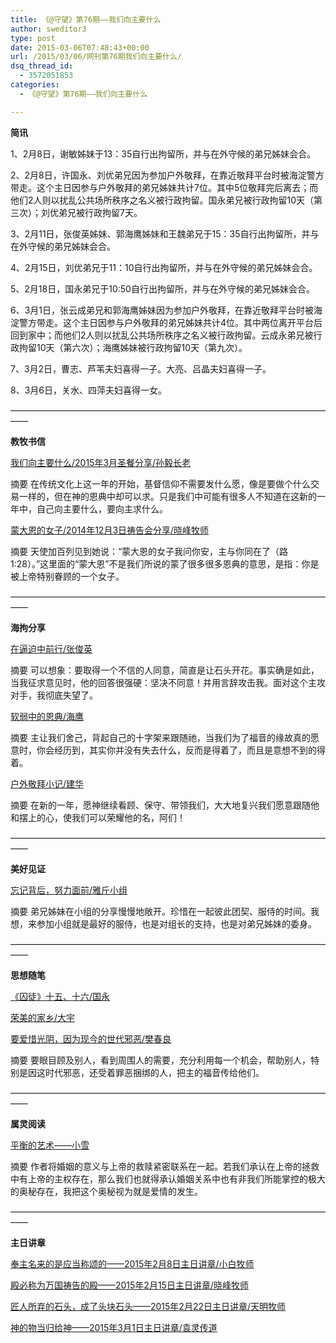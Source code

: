 ```yaml
---
title: 《@守望》第76期——我们向主要什么
author: sweditor3
type: post
date: 2015-03-06T07:48:43+00:00
url: /2015/03/06/网刊第76期我们向主要什么/
dsq_thread_id:
  - 3572051853
categories:
  - 《@守望》第76期——我们向主要什么

---
```

**简讯**

1、2月8日，谢敏姊妹于13：35自行出拘留所，并与在外守候的弟兄姊妹会合。

2、2月8日，许国永、刘优弟兄因为参加户外敬拜，在靠近敬拜平台时被海淀警方带走。这个主日因参与户外敬拜的弟兄姊妹共计7位。其中5位敬拜完后离去；而他们2人则以扰乱公共场所秩序之名义被行政拘留。国永弟兄被行政拘留10天（第三次）；刘优弟兄被行政拘留7天。

3、2月11日，张俊英姊妹、郭海鹰姊妹和王魏弟兄于15：35自行出拘留所，并与在外守候的弟兄姊妹会合。

4、2月15日，刘优弟兄于11：10自行出拘留所，并与在外守候的弟兄姊妹会合。

5、2月18日，国永弟兄于10:50自行出拘留所，并与在外守候的弟兄姊妹会合。

6、3月1日，张云成弟兄和郭海鹰姊妹因为参加户外敬拜，在靠近敬拜平台时被海淀警方带走。这个主日因参与户外敬拜的弟兄姊妹共计4位。其中两位离开平台后回到家中；而他们2人则以扰乱公共场所秩序之名义被行政拘留。云成永弟兄被行政拘留10天（第六次）；海鹰姊妹被行政拘留10天（第九次）。

7、3月2日，曹志、芦苇夫妇喜得一子。大亮、吕晶夫妇喜得一子。

8、3月6日，关水、四萍夫妇喜得一女。

——————————————————————————————————————

**教牧书信**

[我们向主要什么/2015年3月圣餐分享/孙毅长老][1]
  
摘要 在传统文化上这一年的开始，基督信仰不需要发什么愿，像是要做个什么交易一样的，但在神的恩典中却可以求。只是我们中可能有很多人不知道在这新的一年中，自己向主要什么，要向主求什么。

[蒙大恩的女子/2014年12月3日祷告会分享/晓峰牧师][2]
  
摘要 天使加百列见到她说：“蒙大恩的女子我问你安，主与你同在了（路1:28）。”这里面的“蒙大恩”不是我们所说的蒙了很多很多恩典的意思，是指：你是被上帝特别眷顾的一个女子。

——————————————————————————————————————

**海拘分享**

[在逼迫中前行/张俊英][3]
  
摘要 可以想象：要取得一个不信的人同意，简直是让石头开花。事实确是如此，当我征求意见时，他的回答很强硬：坚决不同意！并用言辞攻击我。面对这个主攻对手，我彻底失望了。

[软弱中的恩典/海鹰][4]
  
摘要 主让我们舍己，背起自己的十字架来跟随祂，当我们为了福音的缘故真的愿意时，你会经历到，其实你并没有失去什么，反而是得着了，而且是意想不到的得着。

[户外敬拜小记/建华][5]
  
摘要 在新的一年，愿神继续看顾、保守、带领我们，大大地复兴我们愿意跟随他和摆上的心，使我们可以荣耀他的名，阿们！

——————————————————————————————————————

**美好见证**

[忘记背后，努力面前/雅斤小组][6]
  
摘要 弟兄姊妹在小组的分享慢慢地敞开。珍惜在一起彼此团契、服侍的时间。我想，来参加小组就是最好的服侍，也是对组长的支持，也是对弟兄姊妹的委身。

——————————————————————————————————————

**思想随笔**

[《囚徒》十五、十六/国永][7]

[荣美的家乡/大宇][8]

[要爱惜光阴，因为现今的世代邪恶/樊春良][9]
  
摘要 要眼目顾及别人，看到周围人的需要，充分利用每一个机会，帮助别人，特别是因这时代邪恶，还受着罪恶捆绑的人，把主的福音传给他们。

——————————————————————————————————————

**属灵阅读**

[平衡的艺术——小雪][10]
  
摘要 作者将婚姻的意义与上帝的救赎紧密联系在一起。若我们承认在上帝的拯救中有上帝的主权存在，那么我们也就得承认婚姻关系中也有非我们所能掌控的极大的奥秘存在，我把这个奥秘视为就是爱情的发生。

——————————————————————————————————————

**主日讲章**

[奉主名来的是应当称颂的——2015年2月8日主日讲章/小白牧师][11]
  
[殿必称为万国祷告的殿——2015年2月15日主日讲章/晓峰牧师][12]
  
[匠人所弃的石头，成了头块石头——2015年2月22日主日讲章/天明牧师][13]
  
[神的物当归给神——2015年3月1日主日讲章/袁灵传道][14]

 [1]: /2015/03/06/我们向主要什么文孙毅长老/
 [2]: /2015/03/06/蒙大恩的女子文晓峰牧师/
 [3]: /2015/03/06/在逼迫中前行文张俊英/
 [4]: /2015/03/06/软弱中的恩典文海鹰/
 [5]: /2015/03/06/户外敬拜小记文谭建华/
 [6]: /2015/03/06/忘记背后努力面前雅斤小组新年感恩分享/
 [7]: /2015/03/06/囚徒系列文国永/
 [8]: /2015/03/06/荣美的家乡文张大宇/
 [9]: /2015/03/06/要爱惜光阴因为现今的世代邪恶文樊春良/
 [10]: /2015/03/06/平衡的艺术婚姻的意义读后感文小雪/
 [11]: /2015/02/06/奉主名来的是应当称颂的2015年2月18日主日讲章小/
 [12]: /2015/02/13/我的殿必称为万国祷告的殿2015年2月15日主日讲章/
 [13]: /2015/02/21/匠人所弃的石头成了头块石头2015年2月22日主日/
 [14]: /2015/02/28/神的物当归给神2015年3月1日主日讲章袁灵传道/